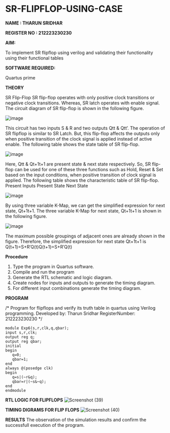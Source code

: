 # SR-FLIPFLOP-USING-CASE

**NAME : THARUN SRIDHAR**

**REGISTER NO : 212223230230**

**AIM:**

To implement  SR flipflop using verilog and validating their functionality using their functional tables

**SOFTWARE REQUIRED:**

Quartus prime

**THEORY**

SR Flip-Flop SR flip-flop operates with only positive clock transitions or negative clock transitions. Whereas, SR latch operates with enable signal. The circuit diagram of SR flip-flop is shown in the following figure.

![image](https://github.com/naavaneetha/SR-FLIPFLOP-USING-CASE/assets/154305477/0f710028-ad52-4d3e-9276-8714cf023a25)

 
This circuit has two inputs S & R and two outputs Qtt & Qtt’. The operation of SR flipflop is similar to SR Latch. But, this flip-flop affects the outputs only when positive transition of the clock signal is applied instead of active enable. The following table shows the state table of SR flip-flop.

![image](https://github.com/naavaneetha/SR-FLIPFLOP-USING-CASE/assets/154305477/dabfc4f4-87e3-4cbc-9472-f89ee1b5ed30)

 
Here, Qtt & Qt+1t+1 are present state & next state respectively. So, SR flip-flop can be used for one of these three functions such as Hold, Reset & Set based on the input conditions, when positive transition of clock signal is applied. The following table shows the characteristic table of SR flip-flop. Present Inputs Present State Next State

![image](https://github.com/naavaneetha/SR-FLIPFLOP-USING-CASE/assets/154305477/dd90d16c-aec5-4290-a586-e2346b1e9eb5)

 
By using three variable K-Map, we can get the simplified expression for next state, Qt+1t+1. The three variable K-Map for next state, Qt+1t+1 is shown in the following figure.

![image](https://github.com/naavaneetha/SR-FLIPFLOP-USING-CASE/assets/154305477/473efad6-d70b-4ca7-aeb7-898bbfca319f)

 
The maximum possible groupings of adjacent ones are already shown in the figure. Therefore, the simplified expression for next state Qt+1t+1 is Q(t+1)=S+R′Q(t)Q(t+1)=S+R′Q(t)

**Procedure**

1. Type the program in Quartus software.
2. Compile and run the program
3. Generate the RTL schematic and logic diagram.
4. Create nodes for inputs and outputs to generate the timing diagram.
5. For different input combinations generate the timing diagram.


**PROGRAM**

/* Program for flipflops and verify its truth table in quartus using Verilog programming. 
Developed by: Tharun Sridhar 
RegisterNumber: 212223230230
*/
```
module Exp6(s,r,clk,q,qbar);
input s,r,clk;
output reg q;
output reg qbar;
initial 
begin
   q=0;
   qbar=1;
end
always @(posedge clk)
begin
   q=s|(~r&q);
   qbar=r|(~s&~q);
end
endmodule
```


**RTL LOGIC FOR FLIPFLOPS**
![Screenshot (39)](https://github.com/user-attachments/assets/1bf89027-9cec-49b9-8759-364058dcda72)


**TIMING DIGRAMS FOR FLIP FLOPS**
![Screenshot (40)](https://github.com/user-attachments/assets/dc311166-1d48-4e6d-ac2a-2d8b2c771c07)




**RESULTS**
The observation of the simulation results and confirm the successfull execution of the program.
